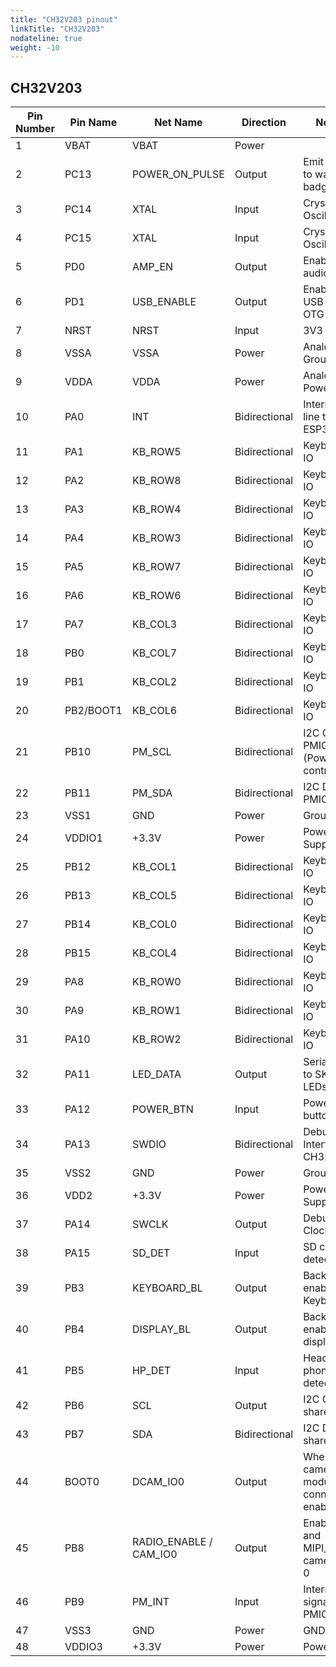 ```yaml
---
title: "CH32V203 pinout"
linkTitle: "CH32V203"
nodateline: true
weight: -10
---
```


## CH32V203

| Pin Number | Pin Name  | Net Name               | Direction     | Notes                                      |
| ---------- | --------- | ---------------------- | ------------- | ------------------------------------------ |
| 1          | VBAT      | VBAT                   | Power         |                                            |
| 2          | PC13      | POWER_ON_PULSE         | Output        | Emit pulse to wake up badge                |
| 3          | PC14      | XTAL                   | Input         | Crystal Oscillator                         |
| 4          | PC15      | XTAL                   | Input         | Crystal Oscillator                         |
| 5          | PD0       | AMP_EN                 | Output        | Enable audio out                           |
| 6          | PD1       | USB_ENABLE             | Output        | Enable to USB-A OTG port                   |
| 7          | NRST      | NRST                   | Input         | 3V3                                        |
| 8          | VSSA      | VSSA                   | Power         | Analog Ground                              |
| 9          | VDDA      | VDDA                   | Power         | Analog Power                               |
| 10         | PA0       | INT                    | Bidirectional | Interrupt line to ESP32-P4                 |
| 11         | PA1       | KB_ROW5                | Bidirectional | Keyboard IO                                |
| 12         | PA2       | KB_ROW8                | Bidirectional | Keyboard IO                                |
| 13         | PA3       | KB_ROW4                | Bidirectional | Keyboard IO                                |
| 14         | PA4       | KB_ROW3                | Bidirectional | Keyboard IO                                |
| 15         | PA5       | KB_ROW7                | Bidirectional | Keyboard IO                                |
| 16         | PA6       | KB_ROW6                | Bidirectional | Keyboard IO                                |
| 17         | PA7       | KB_COL3                | Bidirectional | Keyboard IO                                |
| 18         | PB0       | KB_COL7                | Bidirectional | Keyboard IO                                |
| 19         | PB1       | KB_COL2                | Bidirectional | Keyboard IO                                |
| 20         | PB2/BOOT1 | KB_COL6                | Bidirectional | Keyboard IO                                |
| 21         | PB10      | PM_SCL                 | Bidirectional | I2C Clock PMIC (Power controller)          |
| 22         | PB11      | PM_SDA                 | Bidirectional | I2C Data PMIC                              |
| 23         | VSS1      | GND                    | Power         | Ground                                     |
| 24         | VDDIO1    | +3.3V                  | Power         | Power Supply                               |
| 25         | PB12      | KB_COL1                | Bidirectional | Keyboard IO                                |
| 26         | PB13      | KB_COL5                | Bidirectional | Keyboard IO                                |
| 27         | PB14      | KB_COL0                | Bidirectional | Keyboard IO                                |
| 28         | PB15      | KB_COL4                | Bidirectional | Keyboard IO                                |
| 29         | PA8       | KB_ROW0                | Bidirectional | Keyboard IO                                |
| 30         | PA9       | KB_ROW1                | Bidirectional | Keyboard IO                                |
| 31         | PA10      | KB_ROW2                | Bidirectional | Keyboard IO                                |
| 32         | PA11      | LED_DATA               | Output        | Serial data to SK6805 LEDs                 |
| 33         | PA12      | POWER_BTN              | Input         | Power button IO                            |
| 34         | PA13      | SWDIO                  | Bidirectional | Debug Interface CH32V203                   |
| 35         | VSS2      | GND                    | Power         | Ground                                     |
| 36         | VDD2      | +3.3V                  | Power         | Power Supply                               |
| 37         | PA14      | SWCLK                  | Output        | Debug Clock                                |
| 38         | PA15      | SD_DET                 | Input         | SD card detect                             |
| 39         | PB3       | KEYBOARD_BL            | Output        | Backlight enable Keyboard                  |
| 40         | PB4       | DISPLAY_BL             | Output        | Backlight enable display                   |
| 41         | PB5       | HP_DET                 | Input         | Head phone detect                          |
| 42         | PB6       | SCL                    | Output        | I2C Clock shared bus                       |
| 43         | PB7       | SDA                    | Bidirectional | I2C Data shared bus                        |
| 44         | BOOT0     | DCAM_IO0               | Output        | When camera module is connected enable LED |
| 45         | PB8       | RADIO_ENABLE / CAM_IO0 | Output        | Enable C6 and MIPI_CSI camera IO 0         |
| 46         | PB9       | PM_INT                 | Input         | Interrupt signal PMIC                      |
| 47         | VSS3      | GND                    | Power         | GND                                        |
| 48         | VDDIO3    | +3.3V                  | Power         | Power                                      |
